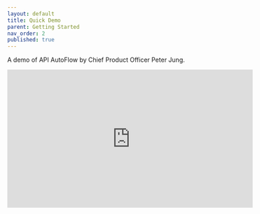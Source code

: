 ```yaml
---
layout: default
title: Quick Demo
parent: Getting Started
nav_order: 2
published: true
---
```


A demo of API AutoFlow by Chief Product Officer Peter Jung.

<iframe width="560" height="315" src="https://www.youtube.com/embed/EhHfeC0tNXc" title="YouTube video player" frameborder="0" allow="accelerometer; autoplay; clipboard-write; encrypted-media; gyroscope; picture-in-picture" allowfullscreen></iframe>